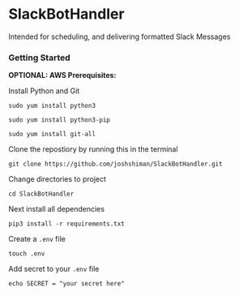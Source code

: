 # SlackBotHandler
Intended for scheduling, and delivering formatted Slack Messages


### Getting Started

**OPTIONAL: AWS Prerequisites:**

Install Python and Git

`sudo yum install python3`

`sudo yum install python3-pip`

`sudo yum install git-all`

Clone the repostiory by running this in the terminal

`git clone https://github.com/joshshiman/SlackBotHandler.git`

Change directories to project

`cd SlackBotHandler`

Next install all dependencies

`pip3 install -r requirements.txt`

Create a `.env` file

`touch .env`

Add secret to your `.env` file

`echo SECRET = "your secret here"`
